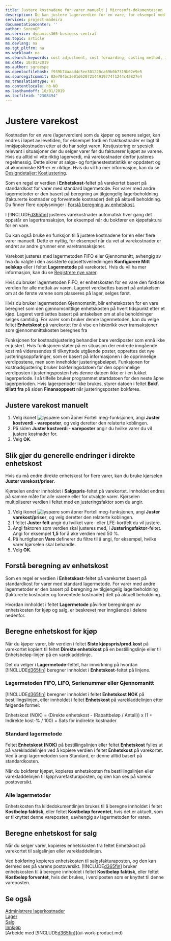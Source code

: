 ```yaml
---
title: Justere kostnadene for varer manuelt | Microsoft-dokumentasjon
description: Du kan justere lagerverdien for en vare, for eksempel med lagermetoden FIFO eller Gjennomsnitt, når varekost endres av andre årsaker enn transaksjoner.
services: project-madeira
documentationcenter: ''
author: SorenGP
ms.service: dynamics365-business-central
ms.topic: article
ms.devlang: na
ms.tgt_pltfrm: na
ms.workload: na
ms.search.keywords: cost adjustment, cost forwarding, costing method, inventory valuation, costing
ms.date: 10/01/2019
ms.author: sgroespe
ms.openlocfilehash: f939b74aaad4c5ee301220ca69b0b7319b02e9e5
ms.sourcegitcommit: 02e704bc3e01d62072144919774f1244c42827e4
ms.translationtype: HT
ms.contentlocale: nb-NO
ms.lasthandoff: 10/01/2019
ms.locfileid: "2308494"
---
```

# <a name="adjust-item-costs"></a>Justere varekost
Kostnaden for en vare (lagerverdien) som du kjøper og senere selger, kan endres i løpet av levetiden, for eksempel fordi en fraktkostnader er lagt til innkjøpskostnaden etter at du har solgt varen. Kostjustering er spesielt relevant i situasjoner der du selger varer før du fakturerer kjøpet av varene. Hvis du alltid vil vite riktig lagerverdi, må varekostnader derfor justeres regelmessig. Dette sikrer at salgs- og fortjenestestatistikk er oppdatert og at økonomiske KPI-er er riktige. Hvis du vil ha mer informasjon, kan du se [Designdetaljer: Kostjustering](design-details-cost-adjustment.md).

Som en regel er verdien i **Enhetskost**-feltet på varekortet basert på standardkost for varer med standard lagermetode. For varer med andre lagermetoder er den basert på beregning av tilgjengelig lagerbeholdning (fakturerte kostnader og forventede kostnader) delt på aktuell beholdning. Du finner flere opplysninger i [Forstå beregning av enhetskost](inventory-how-adjust-item-costs.md#understanding-unit-cost-calculation).

I [!INCLUDE[d365fin](includes/d365fin_md.md)] justeres varekostnader automatisk hver gang det oppstår en lagertransaksjon, for eksempel når du bokfører en kjøpsfaktura for en vare.

Du kan også bruke en funksjon til å justere kostnadene for en eller flere varer manuelt. Dette er nyttig, for eksempel når du vet at varekostnader er endret av andre grunner enn varetransaksjoner.

Varekost justeres med lagermetoden FIFO eller Gjennomsnitt, avhengig av hva du valgte i den assisterte oppsettsveiledningen **Konfigurere Mitt selskap** eller i feltet **Lagermetode** på varekortet. Hvis du vil ha mer informasjon, kan du se [Registrere nye varer](inventory-how-register-new-items.md).  

Hvis du bruker lagermetoden FIFO, er enhetskosten for en vare den faktiske verdien for alle mottak av varen. Lageret verdisettes basert på antakelsen om at de første varene som plasseres på lager, selges først.

Hvis du bruker lagermetoden Gjennomsnitt, blir enhetskosten for en vare beregnet som den gjennomsnittlige enhetskosten på hvert tidspunkt etter et kjøp. Lageret verdisettes basert på antakelsen om at alle beholdninger selges samtidig. For varer som bruker denne lagermetoden, kan du velge feltet **Enhetskost** på varekortet for å vise en historikk over transaksjoner som gjennomsnittskosten beregnes fra

Funksjonen for kostnadsjustering behandler bare verdiposter som ennå ikke er justert. Hvis funksjonen støter på en situasjon der endrede inngående kost må videresendes til tilknyttede utgående poster, opprettes det nye justeringsoppføringer, som er basert på informasjonen i de opprinnelige verdipostene, men som inneholder justeringsbeløpet. Funksjonen for kostnadsjustering bruker bokføringsdatoen for den opprinnelige verdiposten i justeringsposten hvis denne datoen ikke er i en lukket lagerperiode. I så tilfelle bruker programmet startdatoen for den neste åpne lagerperioden. Hvis lagerperioder ikke brukes, styrer datoen i feltet **Bokf. tillatt fra** på siden **Finansoppsett** når justeringsposten bokføres.

## <a name="to-adjust-item-costs-manually"></a>Justere varekost manuelt
1. Velg ikonet ![lyspære som åpner Fortell meg-funksjonen](media/ui-search/search_small.png "Fortell hva du vil gjøre"), angi **Juster kostverdi - vareposter**, og velg deretter den relaterte koblingen.
2. På siden **Juster kostverdi - vareposter** angir du hvilke varer du vil justere kostnader for.
3. Velg **OK**.

## <a name="to-make-general-changes-in-the-direct-unit-cost"></a>Slik gjør du generelle endringer i direkte enhetskost
Hvis du må endre direkte enhetskost for flere varer, kan du bruke kjørselen **Juster varekost/priser**.  

 Kjørselen endrer innholdet i **Salgspris**-feltet på varekortet. Innholdet endres på samme måte for alle varene eller for utvalgte varer. Kjørselen multipliserer verdien i feltet med en justeringsfaktor som du angir.  

1. Velg ikonet ![lyspære som åpner Fortell meg-funksjonen](media/ui-search/search_small.png "Fortell hva du vil gjøre"), angi **Juster varekost/priser**, og velg deretter den relaterte koblingen.  
2. I feltet **Juster felt** angir du hvilket vare- eller LFE-kortfelt du vil justere.  
3. Angi faktoren som verdien skal justeres med, i **Justeringsfaktor**-feltet. Angi for eksempel **1,5** for å øke verdien med 50 %.  
4. På hurtigfanen **Vare** definerer du filtre til å angi, for eksempel, hvilke varer kjørselen skal behandle.  
5. Velg **OK**.  

## <a name="understanding-unit-cost-calculation"></a>Forstå beregning av enhetskost
Som en regel er verdien i **Enhetskost**-feltet på varekortet basert på standardkost for varer med standard lagermetode. For varer med andre lagermetoder er den basert på beregning av tilgjengelig lagerbeholdning (fakturerte kostnader og forventede kostnader) delt på aktuell beholdning.  

 Hvordan innholdet i feltet **Lagermetode** påvirker beregningen av enhetskosten for kjøp og salg, er beskrevet mer inngående i delene nedenfor.  

## <a name="unit-cost-calculation-for-purchases"></a>Beregne enhetskost for kjøp  
 Når du kjøper varer, blir verdien i feltet **Siste kjøpspris/prod.kost** på varekortet kopiert til feltet **Direkte enhetskost** på en bestillingslinje eller til Enhetsbeløp-linjen på en varekladdelinje.  

 Det du velger i **Lagermetode**-feltet, har innvirkning på hvordan [!INCLUDE[d365fin](includes/d365fin_md.md)] beregner innholdet i **Enhetskost**-feltet på linjene.  

### <a name="costing-method-fifo-lifo-specific-or-average"></a>Lagermetoden FIFO, LIFO, Serienummer eller Gjennomsnitt  
 [!INCLUDE[d365fin](includes/d365fin_md.md)] beregner innholdet i feltet **Enhetskost NOK** på bestillingslinjen, eller innholdet i feltet **Enhetskost** på varekladdelinjen etter følgende formel:  

 Enhetskost (NOK) = (Direkte enhetskost - (Rabattbeløp / Antall)) x (1 + Indirekte kost-% / 100) + Sats for indirekte kostnader  

### <a name="costing-method-standard"></a>Standard lagermetode  
 Feltet **Enhetskost (NOK)** på bestillingslinjen eller feltet **Enhetskost** fylles ut på varekladdelinjen ved å kopiere verdien i feltet **Enhetskost** på varekortet. Ved å angi lagermetoden som Standard, er denne alltid basert på standardkosten.  

 Når du bokfører kjøpet, kopieres enhetskosten fra bestillingslinjen eller varekladdelinjen til kjøp/varefakturaposten, og den kan ses på varens postoversikt.  

### <a name="all-costing-methods"></a>Alle lagermetoder  
 Enhetskosten fra kildedokumentlinjen brukes til å beregne innholdet i feltet **Kostbeløp faktisk**, eller feltet **Kostbeløp forventet**, hvis det er aktuelt, som er tilknyttet denne vareposten, uavhengig av lagermetoden for varen.  

## <a name="unit-cost-calculation-for-sales"></a>Beregne enhetskost for salg  
 Når du selger varer, kopieres enhetskosten fra feltet Enhetskost på varekortet til salgslinjen eller varekladdelinjen.  

 Ved bokføring kopieres enhetskosten til salgsfakturaposten, og den kan dermed ses på varens postoversikt. [!INCLUDE[d365fin](includes/d365fin_md.md)] bruker enhetskosten til å beregne innholdet i feltet **Kostbeløp faktisk**, eller feltet **Kostbeløp forventet**, hvis det brukes, i verdiposten som er knyttet til denne vareposten.  

## <a name="see-also"></a>Se også
[Administrere lagerkostnader](finance-manage-inventory-costs.md)  
[Lager](inventory-manage-inventory.md)  
[Salg](sales-manage-sales.md)  
[Innkjøp](purchasing-manage-purchasing.md)  
[Arbeide med [!INCLUDE[d365fin](includes/d365fin_md.md)]](ui-work-product.md)
